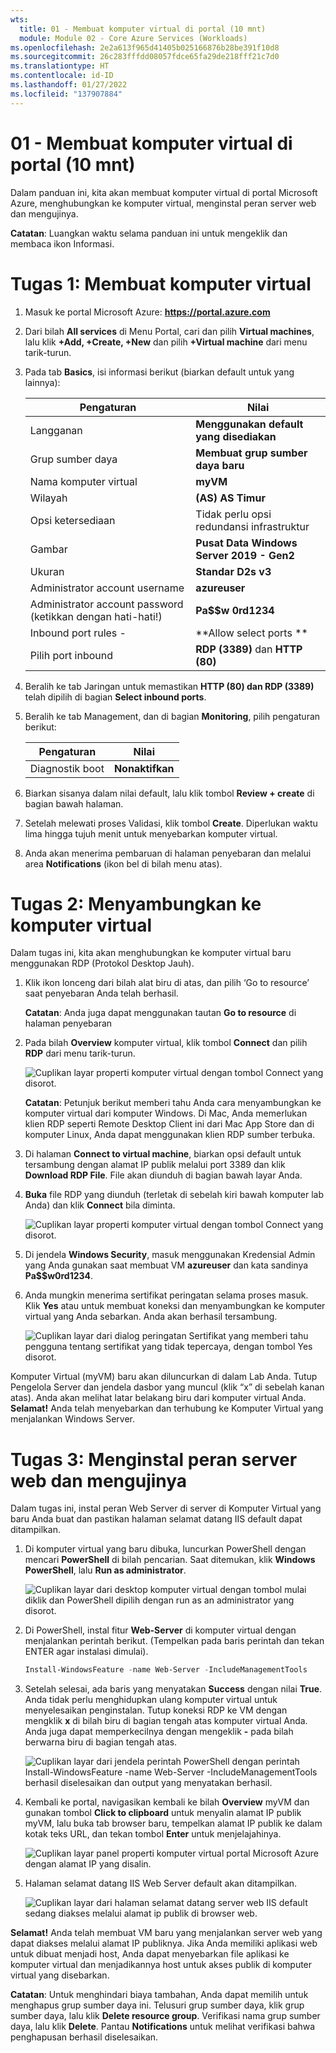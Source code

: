 ```yaml
---
wts:
  title: 01 - Membuat komputer virtual di portal (10 mnt)
  module: Module 02 - Core Azure Services (Workloads)
ms.openlocfilehash: 2e2a613f965d41405b025166876b28be391f10d8
ms.sourcegitcommit: 26c283fffdd08057fdce65fa29de218fff21c7d0
ms.translationtype: HT
ms.contentlocale: id-ID
ms.lasthandoff: 01/27/2022
ms.locfileid: "137907884"
---
```

# <a name="01---create-a-virtual-machine-in-the-portal-10-min"></a>01 - Membuat komputer virtual di portal (10 mnt)

Dalam panduan ini, kita akan membuat komputer virtual di portal Microsoft Azure, menghubungkan ke komputer virtual, menginstal peran server web dan mengujinya. 

**Catatan**: Luangkan waktu selama panduan ini untuk mengeklik dan membaca ikon Informasi. 

# <a name="task-1-create-the-virtual-machine"></a>Tugas 1: Membuat komputer virtual 
1. Masuk ke portal Microsoft Azure: **https://portal.azure.com**

3. Dari bilah **All services** di Menu Portal, cari dan pilih **Virtual machines**, lalu klik **+Add, +Create, +New** dan pilih **+Virtual machine** dari menu tarik-turun.

4. Pada tab **Basics**, isi informasi berikut (biarkan default untuk yang lainnya):

    | Pengaturan | Nilai |
    |  -- | -- |
    | Langganan | **Menggunakan default yang disediakan** |
    | Grup sumber daya | **Membuat grup sumber daya baru** |
    | Nama komputer virtual | **myVM** |
    | Wilayah | **(AS) AS Timur**|
    | Opsi ketersediaan | Tidak perlu opsi redundansi infrastruktur|
    | Gambar | **Pusat Data Windows Server 2019 - Gen2**|
    | Ukuran | **Standar D2s v3**|
    | Administrator account username | **azureuser** |
    | Administrator account password (ketikkan dengan hati-hati!) | **Pa$$w 0rd1234**|
    | Inbound port rules - | **Allow select ports **|
    | Pilih port inbound | **RDP (3389)** dan **HTTP (80)**| 

5. Beralih ke tab Jaringan untuk memastikan **HTTP (80) dan RDP (3389)** telah dipilih di bagian **Select inbound ports**.

6. Beralih ke tab Management, dan di bagian **Monitoring**, pilih pengaturan berikut:

    | Pengaturan | Nilai |
    | -- | -- |
    | Diagnostik boot | **Nonaktifkan**|

7. Biarkan sisanya dalam nilai default, lalu klik tombol **Review + create** di bagian bawah halaman.

8. Setelah melewati proses Validasi, klik tombol **Create**. Diperlukan waktu lima hingga tujuh menit untuk menyebarkan komputer virtual.

9. Anda akan menerima pembaruan di halaman penyebaran dan melalui area **Notifications** (ikon bel di bilah menu atas).

# <a name="task-2-connect-to-the-virtual-machine"></a>Tugas 2: Menyambungkan ke komputer virtual

Dalam tugas ini, kita akan menghubungkan ke komputer virtual baru menggunakan RDP (Protokol Desktop Jauh). 

1. Klik ikon lonceng dari bilah alat biru di atas, dan pilih ‘Go to resource’ saat penyebaran Anda telah berhasil. 

    **Catatan**: Anda juga dapat menggunakan tautan **Go to resource** di halaman penyebaran 

2. Pada bilah **Overview** komputer virtual, klik tombol **Connect** dan pilih **RDP** dari menu tarik-turun.

    ![Cuplikan layar properti komputer virtual dengan tombol Connect yang disorot.](../images/0101.png)

    **Catatan**: Petunjuk berikut memberi tahu Anda cara menyambungkan ke komputer virtual dari komputer Windows. Di Mac, Anda memerlukan klien RDP seperti  Remote Desktop Client ini dari Mac App Store dan di komputer Linux, Anda dapat menggunakan klien RDP sumber terbuka.

2. Di halaman **Connect to virtual machine**, biarkan opsi default untuk tersambung dengan alamat IP publik melalui port 3389 dan klik **Download RDP File**. File akan diunduh di bagian bawah layar Anda.

3. **Buka** file RDP yang diunduh (terletak di sebelah kiri bawah komputer lab Anda) dan klik **Connect** bila diminta. 

    ![Cuplikan layar properti komputer virtual dengan tombol Connect yang disorot. ](../images/0102.png)

4. Di jendela **Windows Security**, masuk menggunakan Kredensial Admin yang Anda gunakan saat membuat VM **azureuser** dan kata sandinya **Pa$$w0rd1234**. 

5. Anda mungkin menerima sertifikat peringatan selama proses masuk. Klik **Yes** atau untuk membuat koneksi dan menyambungkan ke komputer virtual yang Anda sebarkan. Anda akan berhasil tersambung.

    ![Cuplikan layar dari dialog peringatan Sertifikat yang memberi tahu pengguna tentang sertifikat yang tidak tepercaya, dengan tombol Yes disorot. ](../images/0104.png)

Komputer Virtual (myVM) baru akan diluncurkan di dalam Lab Anda. Tutup Pengelola Server dan jendela dasbor yang muncul (klik “x” di sebelah kanan atas). Anda akan melihat latar belakang biru dari komputer virtual Anda. **Selamat!** Anda telah menyebarkan dan terhubung ke Komputer Virtual yang menjalankan Windows Server. 

# <a name="task-3-install-the-web-server-role-and-test"></a>Tugas 3: Menginstal peran server web dan mengujinya

Dalam tugas ini, instal peran Web Server di server di Komputer Virtual yang baru Anda buat dan pastikan halaman selamat datang IIS default dapat ditampilkan. 

1. Di komputer virtual yang baru dibuka, luncurkan PowerShell dengan mencari **PowerShell** di bilah pencarian. Saat ditemukan, klik **Windows PowerShell**, lalu **Run as administrator**.

    ![Cuplikan layar dari desktop komputer virtual dengan tombol mulai diklik dan PowerShell dipilih dengan run as an administrator yang disorot.](../images/0105.png)

2. Di PowerShell, instal fitur **Web-Server** di komputer virtual dengan menjalankan perintah berikut. (Tempelkan pada baris perintah dan tekan ENTER agar instalasi dimulai).

    ```PowerShell
    Install-WindowsFeature -name Web-Server -IncludeManagementTools
    ```
  
3. Setelah selesai, ada baris yang menyatakan **Success** dengan nilai **True**. Anda tidak perlu menghidupkan ulang komputer virtual untuk menyelesaikan penginstalan. Tutup koneksi RDP ke VM dengan mengklik **x** di bilah biru di bagian tengah atas komputer virtual Anda. Anda juga dapat memperkecilnya dengan mengeklik **-** pada bilah berwarna biru di bagian tengah atas.

    ![Cuplikan layar dari jendela perintah PowerShell dengan perintah Install-WindowsFeature -name Web-Server -IncludeManagementTools berhasil diselesaikan dan output yang menyatakan berhasil.](../images/0106.png)

4. Kembali ke portal, navigasikan kembali ke bilah **Overview** myVM dan gunakan tombol **Click to clipboard** untuk menyalin alamat IP publik myVM, lalu buka tab browser baru, tempelkan alamat IP publik ke dalam kotak teks URL, dan tekan tombol **Enter** untuk menjelajahinya.

    ![Cuplikan layar panel properti komputer virtual portal Microsoft Azure dengan alamat IP yang disalin.](../images/0107.png)

5. Halaman selamat datang IIS Web Server default akan ditampilkan.

    ![Cuplikan layar dari halaman selamat datang server web IIS default sedang diakses melalui alamat ip publik di browser web.](../images/0108.png)

**Selamat!** Anda telah membuat VM baru yang menjalankan server web yang dapat diakses melalui alamat IP publiknya. Jika Anda memiliki aplikasi web untuk dibuat menjadi host, Anda dapat menyebarkan file aplikasi ke komputer virtual dan menjadikannya host untuk akses publik di komputer virtual yang disebarkan.


**Catatan**: Untuk menghindari biaya tambahan, Anda dapat memilih untuk menghapus grup sumber daya ini. Telusuri grup sumber daya, klik grup sumber daya, lalu klik **Delete resource group**. Verifikasi nama grup sumber daya, lalu klik **Delete**. Pantau **Notifications** untuk melihat verifikasi bahwa penghapusan berhasil diselesaikan. 

